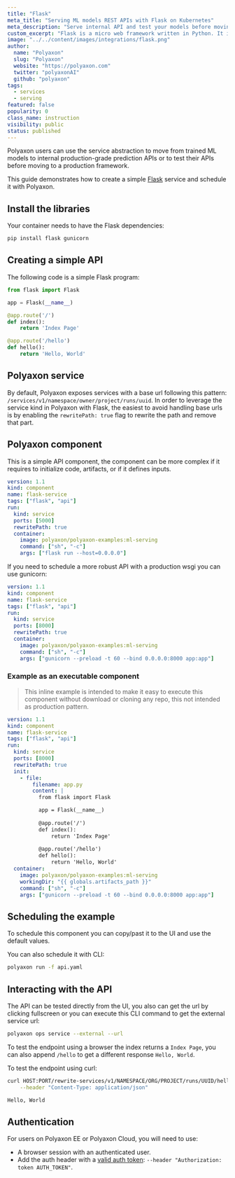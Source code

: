 ```yaml
---
title: "Flask"
meta_title: "Serving ML models REST APIs with Flask on Kubernetes"
meta_description: "Serve internal API and test your models before moving them to production."
custom_excerpt: "Flask is a micro web framework written in Python. It is classified as a microframework because it does not require particular tools or libraries. It has no database abstraction layer, form validation, or any other components where pre-existing third-party libraries provide common functions."
image: "../../content/images/integrations/flask.png"
author:
  name: "Polyaxon"
  slug: "Polyaxon"
  website: "https://polyaxon.com"
  twitter: "polyaxonAI"
  github: "polyaxon"
tags:
  - services
  - serving
featured: false
popularity: 0
class_name: instruction
visibility: public
status: published
---
```


Polyaxon users can use the service abstraction to move from trained ML models to internal production-grade prediction APIs or to test their APIs before moving to a production framework. 

This guide demonstrates how to create a simple [Flask](https://flask.palletsprojects.com/) service and schedule it with Polyaxon.

## Install the libraries

Your container needs to have the Flask dependencies:

```bash
pip install flask gunicorn
```  

## Creating a simple API

The following code is a simple Flask program:

```python
from flask import Flask

app = Flask(__name__)

@app.route('/')
def index():
    return 'Index Page'

@app.route('/hello')
def hello():
    return 'Hello, World'
```

## Polyaxon service

By default, Polyaxon exposes services with a base url following this pattern: `/services/v1/namespace/owner/project/runs/uuid`.
In order to leverage the service kind in Polyaxon with Flask, the easiest to avoid handling base urls is by enabling the `rewritePath: true` flag to rewrite the path and remove that part.  

## Polyaxon component

This is a simple API component, the component can be more complex if it requires to initialize code, artifacts, or if it defines inputs.

```yaml
version: 1.1
kind: component
name: flask-service
tags: ["flask", "api"]
run:
  kind: service
  ports: [5000]
  rewritePath: true
  container:
    image: polyaxon/polyaxon-examples:ml-serving
    command: ["sh", "-c"]
    args: ["flask run --host=0.0.0.0"]
```

If you need to schedule a more robust API with a production wsgi you can use gunicorn:

```yaml
version: 1.1
kind: component
name: flask-service
tags: ["flask", "api"]
run:
  kind: service
  ports: [8000]
  rewritePath: true
  container:
    image: polyaxon/polyaxon-examples:ml-serving
    command: ["sh", "-c"]
    args: ["gunicorn --preload -t 60 --bind 0.0.0.0:8000 app:app"]
```

### Example as an executable component

> This inline example is intended to make it easy to execute this component without download or cloning any repo, this not intended as production pattern.

```yaml
version: 1.1
kind: component
name: flask-service
tags: ["flask", "api"]
run:
  kind: service
  ports: [8000]
  rewritePath: true
  init:
    - file:
        filename: app.py
        content: |
          from flask import Flask

          app = Flask(__name__)
          
          @app.route('/')
          def index():
              return 'Index Page'
          
          @app.route('/hello')
          def hello():
              return 'Hello, World'
  container:
    image: polyaxon/polyaxon-examples:ml-serving
    workingDir: "{{ globals.artifacts_path }}"
    command: ["sh", "-c"]
    args: ["gunicorn --preload -t 60 --bind 0.0.0.0:8000 app:app"]
```

## Scheduling the example

To schedule this component you can copy/past it to the UI and use the default values.

You can also schedule it with CLI:

```bash
polyaxon run -f api.yaml
```

## Interacting with the API

The API can be tested directly from the UI, you also can get the url by clicking fullscreen or you can execute this CLI command to get the external service url:

```bash
polyaxon ops service --external --url
``` 

To test the endpoint using a browser the index returns a `Index Page`, you can also append `/hello` to get a different response `Hello, World`.

To test the endpoint using curl:

```bash
curl HOST:PORT/rewrite-services/v1/NAMESPACE/ORG/PROJECT/runs/UUID/hello --request GET \
    --header "Content-Type: application/json"

Hello, World
```

## Authentication

For users on Polyaxon EE or Polyaxon Cloud, you will need to use:

 * A browser session with an authenticated user.
 * Add the auth header with a [valid auth token](/docs/management/organizations/user_profile/#token-management): `--header "Authorization: token AUTH_TOKEN"`.
